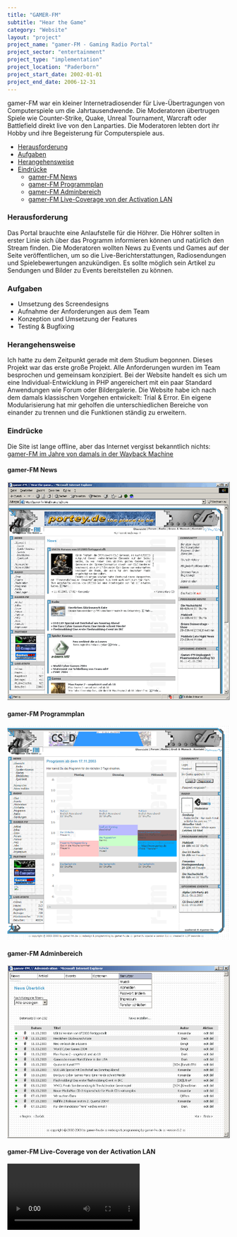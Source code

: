 ```yaml
---
title: "GAMER-FM"
subtitle: "Hear the Game"
category: "Website"
layout: "project"
project_name: "gamer-FM - Gaming Radio Portal"
project_sector: "entertainment"
project_type: "implementation"
project_location: "Paderborn"
project_start_date: 2002-01-01
project_end_date: 2006-12-31
---
```


gamer-FM war ein kleiner Internetradiosender für Live-Übertragungen von Computerspiele um die Jahrtausendwende. Die Moderatoren übertrugen Spiele wie Counter-Strike, Quake, Unreal Tournament, Warcraft oder Battlefield direkt live von den Lanparties. Die Moderatoren lebten dort ihr Hobby und ihre Begeisterung für Computerspiele aus.

- [Herausforderung](#herausforderung)
- [Aufgaben](#aufgaben)
- [Herangehensweise](#herangehensweise)
- [Eindrücke](#eindr%C3%BCcke)
  - [gamer-FM News](#gamer-fm-news)
  - [gamer-FM Programmplan](#gamer-fm-programmplan)
  - [gamer-FM Adminbereich](#gamer-fm-adminbereich)
  - [gamer-FM Live-Coverage von der Activation LAN](#gamer-fm-live-coverage-von-der-activation-lan)


### Herausforderung

Das Portal brauchte eine Anlaufstelle für die Höhrer. Die Höhrer sollten in erster Linie sich über das Programm informieren können und natürlich den Stream finden. Die Moderatoren wollten News zu Events und Games auf der Seite veröffentlichen, um so die Live-Berichterstattungen, Radiosendungen und Spielebewertungen anzukündigen. Es sollte möglich sein Artikel zu Sendungen und Bilder zu Events bereitstellen zu können.

### Aufgaben

- Umsetzung des Screendesigns
- Aufnahme der Anforderungen aus dem Team
- Konzeption und Umsetzung der Features
- Testing & Bugfixing

### Herangehensweise

Ich hatte zu dem Zeitpunkt gerade mit dem Studium begonnen. Dieses Projekt war das erste große Projekt. Alle Anforderungen wurden im Team besprochen und gemeinsam konzipiert. Bei der Website handelt es sich um eine Individual-Entwicklung in PHP angereichert mit ein paar Standard Anwendungen wie Forum oder Bildergalerie. Die Website habe ich nach dem damals klassischen Vorgehen entwickelt: Trial & Error. Ein eigene Modularisierung hat mir geholfen die unterschiedlichen Bereiche von einander zu trennen und die Funktionen ständig zu erweitern.

### Eindrücke

Die Site ist lange offline, aber das Internet vergisst bekanntlich nichts: [gamer-FM im Jahre von damals in der Wayback Machine](https://web.archive.org/web/20050211221917/http://www.gamer-fm.de/main.php/news)

#### gamer-FM News

![gamer-FM News](/assets/gamer-fm-2004/gamer-fm-newsbereich.png)

#### gamer-FM Programmplan

![gamer-FM Programmplan](/assets/gamer-fm-2004/gamer-fm-programmplan.png)

#### gamer-FM Adminbereich

![gamer-FM Adminbereich](/assets/gamer-fm-2004/gamer-fm-adminbereich.png)

#### gamer-FM Live-Coverage von der Activation LAN

<video controls="controls" autoplay="autoplay">
  <source src="/assets/gamer-fm-2004/gamer-fm-on-actilan.webm" type="video/webm" />
</video>


